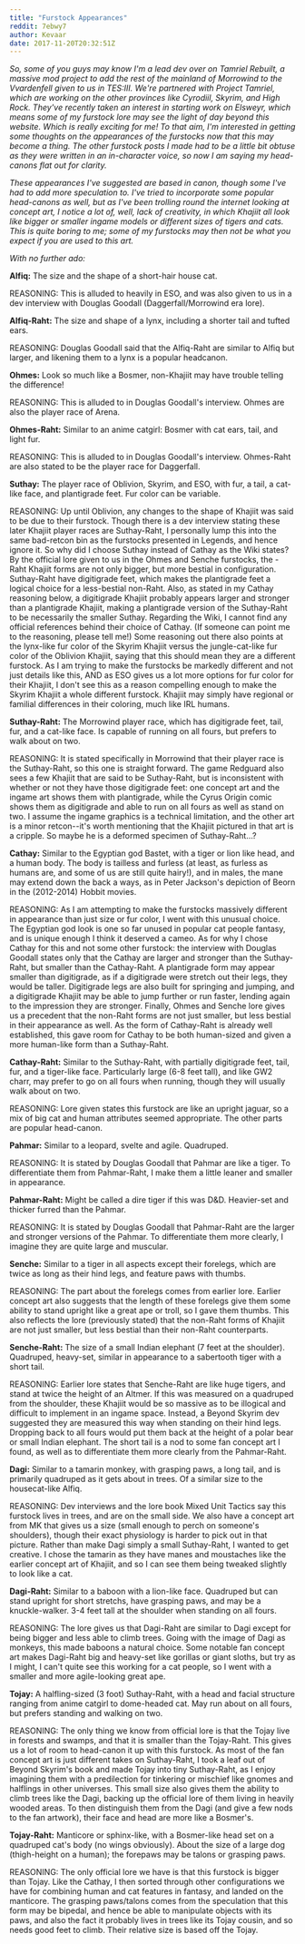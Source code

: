 ```yaml
---
title: "Furstock Appearances"
reddit: 7ebwy7
author: Kevaar
date: 2017-11-20T20:32:51Z
---
```


*So, some of you guys may know I'm a lead dev over on Tamriel Rebuilt, a massive mod project to add the rest of the mainland of Morrowind to the Vvardenfell given to us in TES:III. We're partnered with Project Tamriel, which are working on the other provinces like Cyrodiil, Skyrim, and High Rock. They've recently taken an interest in starting work on Elsweyr, which means some of my furstock lore may see the light of day beyond this website. Which is really exciting for me! To that aim, I'm interested in getting some thoughts on the appearances of the furstocks now that this may become a thing. The other furstock posts I made had to be a little bit obtuse as they were written in an in-character voice, so now I am saying my head-canons flat out for clarity.*

*These appearances I've suggested are based in canon, though some I've had to add more speculation to. I've tried to incorporate some popular head-canons as well, but as I've been trolling round the internet looking at concept art, I notice a lot of, well, lack of creativity, in which Khajiit all look like bigger or smaller ingame models or different sizes of tigers and cats. This is quite boring to me; some of my furstocks may then not be what you expect if you are used to this art.*

*With no further ado:*

**Alfiq:** The size and the shape of a short-hair house cat. 

REASONING: This is alluded to heavily in ESO, and was also given to us in a dev interview with Douglas Goodall (Daggerfall/Morrowind era lore).

**Alfiq-Raht:** The size and shape of a lynx, including a shorter tail and tufted ears. 

REASONING: Douglas Goodall said that the Alfiq-Raht are similar to Alfiq but larger, and likening them to a lynx is a popular headcanon.

**Ohmes:** Look so much like a Bosmer, non-Khajiit may have trouble telling the difference!

REASONING: This is alluded to in Douglas Goodall's interview. Ohmes are also the player race of Arena.

**Ohmes-Raht:** Similar to an anime catgirl: Bosmer with cat ears, tail, and light fur.

REASONING: This is alluded to in Douglas Goodall's interview. Ohmes-Raht are also stated to be the player race for Daggerfall.

**Suthay:** The player race of Oblivion, Skyrim, and ESO, with fur, a tail, a cat-like face, and plantigrade feet. Fur color can be variable. 

REASONING: Up until Oblivion, any changes to the shape of Khajiit was said to be due to their furstock. Though there is a dev interview stating these later Khajiit player races are Suthay-Raht, I personally lump this into the same bad-retcon bin as the furstocks presented in Legends, and hence ignore it.
So why did I choose Suthay instead of Cathay as the Wiki states? By the official lore given to us in the Ohmes and Senche furstocks, the -Raht Khajiit forms are not only bigger, but more bestial in configuration. Suthay-Raht have digitigrade feet, which makes the plantigrade feet a logical choice for a less-bestial non-Raht. Also, as stated in my Cathay reasoning below, a digitigrade Khajiit probably appears larger and stronger than a plantigrade Khajiit, making a plantigrade version of the Suthay-Raht to be necessarily the smaller Suthay. Regarding the Wiki, I cannot find any official references behind their choice of Cathay. (If someone can point me to the reasoning, please tell me!)
Some reasoning out there also points at the lynx-like fur color of the Skyrim Khajiit versus the jungle-cat-like fur color of the Oblivion Khajiit, saying that this should mean they are a different furstock. As I am trying to make the furstocks be markedly different and not just details like this, AND as ESO gives us a lot more options for fur color for their Khajiit, I don't see this as a reason compelling enough to make the Skyrim Khajiit a whole different furstock. Khajiit may simply have regional or familial differences in their coloring, much like IRL humans.

**Suthay-Raht:** The Morrowind player race, which has digitigrade feet, tail, fur, and a cat-like face. Is capable of running on all fours, but prefers to walk about on two.

REASONING: It is stated specifically in Morrowind that their player race is the Suthay-Raht, so this one is straight forward. The game Redguard also sees a few Khajiit that are said to be Suthay-Raht, but is inconsistent with whether or not they have those digitigrade feet: one concept art and the ingame art shows them with plantigrade, while the Cyrus Origin comic shows them as digitigrade and able to run on all fours as well as stand on two. I assume the ingame graphics is a technical limitation, and the other art is a minor retcon--it's worth mentioning that the Khajiit pictured in that  art is a cripple. So maybe he is a deformed specimen of Suthay-Raht...?

**Cathay:** Similar to the Egyptian god Bastet, with a tiger or lion like head, and a human body. The body is tailless and furless (at least, as furless as humans are, and some of us are still quite hairy!), and in males, the mane may extend down the back a ways, as in Peter Jackson's depiction of Beorn in the (2012-2014) Hobbit movies.

REASONING: As I am attempting to make the furstocks massively different in appearance than just size or fur color, I went with this unusual choice. The Egyptian god look is one so far unused in popular cat people fantasy, and is unique enough I think it deserved a cameo.
As for why I chose Cathay for this and not some other furstock: the interview with Douglas Goodall states only that the Cathay are larger and stronger than the Suthay-Raht, but smaller than the Cathay-Raht. A plantigrade form may appear smaller than digitigrade, as if a digitigrade were stretch out their legs, they would be taller. Digitigrade legs are also built for springing and jumping, and a digitigrade Khajiit may be able to jump further or run faster, lending again to the impression they are stronger. Finally, Ohmes and Senche lore gives us a precedent that the non-Raht forms are not just smaller, but less bestial in their appearance as well. As the form of Cathay-Raht is already well established, this gave room for Cathay to be both human-sized and given a more human-like form than a Suthay-Raht.

**Cathay-Raht:** Similar to the Suthay-Raht, with partially digitigrade feet, tail, fur, and a tiger-like face. Particularly large (6-8 feet tall), and like GW2 charr, may prefer to go on all fours when running, though they will usually walk about on two.

REASONING: Lore given states this furstock are like an upright jaguar, so a mix of big cat and human attributes seemed appropriate. The other parts are popular head-canon.

**Pahmar:** Similar to a leopard, svelte and agile. Quadruped.

REASONING: It is stated by Douglas Goodall that Pahmar are like a tiger. To differentiate them from Pahmar-Raht, I make them a little leaner and smaller in appearance.

**Pahmar-Raht:** Might be called a dire tiger if this was D&amp;D. Heavier-set and thicker furred than the Pahmar.

REASONING: It is stated by Douglas Goodall that Pahmar-Raht are the larger and stronger versions of the Pahmar. To differentiate them more clearly, I imagine they are quite large and muscular.

**Senche:** Similar to a tiger in all aspects except their forelegs, which are twice as long as their hind legs, and feature paws with thumbs.

REASONING: The part about the forelegs comes from earlier lore. Earlier concept art also suggests that the length of these forelegs give them some ability to stand upright like a great ape or troll, so I gave them thumbs. This also reflects the lore (previously stated) that the non-Raht forms of Khajiit are not just smaller, but less bestial than their non-Raht counterparts.

**Senche-Raht:** The size of a small Indian elephant (7 feet at the shoulder). Quadruped, heavy-set, similar in appearance to a sabertooth tiger with a short tail.

REASONING: Earlier lore states that Senche-Raht are like huge tigers, and stand at twice the height of an Altmer. If this was measured on a quadruped from the shoulder, these Khajiit would be so massive as to be illogical and difficult to implement in an ingame space. Instead, a Beyond Skyrim dev suggested they are measured this way when standing on their hind legs. Dropping back to all fours would put them back at the height of a polar bear or small Indian elephant. The short tail is a nod to some fan concept art I found, as well as to differentiate them more clearly from the Pahmar-Raht.

**Dagi:** Similar to a tamarin monkey, with grasping paws, a long tail, and is primarily quadruped as it gets about in trees. Of a similar size to the housecat-like Alfiq.

REASONING: Dev interviews and the lore book Mixed Unit Tactics say this furstock lives in trees, and are on the small side. We also have a concept art from MK that gives us a size (small enough to perch on someone's shoulders), though their exact physiology is harder to pick out in that picture. Rather than make Dagi simply a small Suthay-Raht, I wanted to get creative. I chose the tamarin as they have manes and moustaches like the earlier concept art of Khajiit, and so I can see them being tweaked slightly to look like a cat. 

**Dagi-Raht:** Similar to a baboon with a lion-like face. Quadruped but can stand upright for short stretchs, have grasping paws, and may be a knuckle-walker. 3-4 feet tall at the shoulder when standing on all fours.

REASONING: The lore gives us that Dagi-Raht are similar to Dagi except for being bigger and less able to climb trees. Going with the image of Dagi as monkeys, this made baboons a natural choice. Some notable fan concept art makes Dagi-Raht big and heavy-set like gorillas or giant sloths, but try as I might, I can't quite see this working for a cat people, so I went with a smaller and more agile-looking great ape.

**Tojay:** A halfling-sized (3 foot) Suthay-Raht, with a head and facial structure ranging from anime catgirl to dome-headed cat. May run about on all fours, but prefers standing and walking on two.

REASONING: The only thing we know from official lore is that the Tojay live in forests and swamps, and that it is smaller than the Tojay-Raht. This gives us a lot of room to head-canon it up with this furstock. As most of the fan concept art is just different takes on Suthay-Raht, I took a leaf out of Beyond Skyrim's book and made Tojay into tiny Suthay-Raht, as I enjoy imagining them with a predilection for tinkering or mischief like gnomes and halflings in other universes. This small size also gives them the ability to climb trees like the Dagi, backing up the official lore of them living in heavily wooded areas. To then distinguish them from the Dagi (and give a few nods to the fan artwork), their face and head are more like a Bosmer's.

**Tojay-Raht:** Manticore or sphinx-like, with a Bosmer-like head set on a quadruped cat's body (no wings obviously). About the size of a large dog (thigh-height on a human); the forepaws may be talons or grasping paws.

REASONING: The only official lore we have is that this furstock is bigger than Tojay. Like the Cathay, I then sorted through other configurations we have for combining human and cat features in fantasy, and landed on the manticore. The grasping paws/talons comes from the speculation that this form may be bipedal, and hence be able to manipulate objects with its paws, and also the fact it probably lives in trees like its Tojay cousin, and so needs good feet to climb. Their relative size is based off the Tojay.
